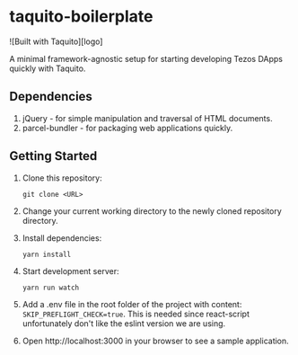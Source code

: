 # taquito-boilerplate

![Built with Taquito][logo]

A minimal framework-agnostic setup for starting developing Tezos DApps quickly with Taquito.

## Dependencies
1. jQuery - for simple manipulation and traversal of HTML documents.
2. parcel-bundler - for packaging web applications quickly.

## Getting Started

1. Clone this repository:

    `git clone <URL>`

2. Change your current working directory to the newly cloned repository directory.
3. Install dependencies:

    `yarn install`

4. Start development server:

    `yarn run watch`

5. Add a .env file in the root folder of the project with content:
`SKIP_PREFLIGHT_CHECK=true`. This is needed since react-script unfortunately
don't like the eslint version we are using.

6. Open http://localhost:3000 in your browser to see a sample application.
